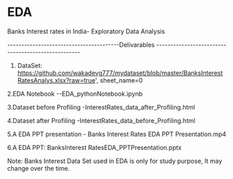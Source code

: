 # EDA
Banks Interest rates in India- Exploratory Data Analysis 
				
----------------------------------------Delivarables ---------------------------------------------------


1. DataSet: https://github.com/wakadevg777/mydataset/blob/master/BanksInterestRatesAnalys.xlsx?raw=true', sheet_name=0

2.EDA Notebook --EDA_pythonNotebook.ipynb

3.Dataset before Profiling -InterestRates_data_after_Profiling.html

4.Dataset after Profiling -InterestRates_data_before_Profiling.html

5.A EDA PPT presentation - Banks Interest Rates EDA PPT Presentation.mp4

6.A EDA PPT: BanksInterest RatesEDA_PPTPresentation.pptx

Note: Banks Interest Data Set used in EDA is only for study purpose, It may change over the time.
